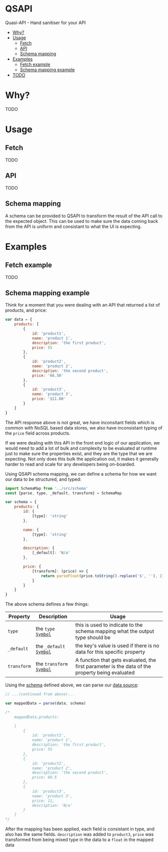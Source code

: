 # QSAPI

Quasi-API - Hand sanitiser for your API

* <a href="#intro">Why?</a>
* <a href="#usage">Usage</a>
    * <a href="#fetch">Fetch</a>
    * <a href="#api">API</a>
    * <a href="#schema">Schema mapping</a>
* <a href="#examples">Examples</a>
    * <a href="#fetchExample">Fetch example</a>
    * <a href="#schemaExample">Schema mapping example</a>
* <a href="#todo">TODO</a>

<a name="intro"></a>
# Why?
TODO

<a name="usage"></a>
# Usage

<a name="fetch"></a>
## Fetch
TODO

<a name="api"></a>
## API
TODO

<a name="schema"></a>
## Schema mapping

A schema can be provided to QSAPI to transform the result of the API call to the expected object.
This can be used to make sure the data coming back from the API is uniform and consistant to what the UI is expecting.


# Examples

<a name="fetchExample"></a>
## Fetch example
TODO

<a name="schemaExample"></a>
## Schema mapping example

Think for a moment that you were dealing with an API that returned a list of products, and price:

<a name='dataSource1'></a>

```js
var data = {
    products: [
        {
            id: 'product1',
            name: 'product 1',
            description: 'the first product',
            price: 55
        }, 
        {
            id: 'product2',
            name: 'product 2',
            description: 'the second product',
            price: '66.50'
        },
        {
            id: 'product3',
            name: 'product 3',
            price: '$11.00'
        }
    ]
}
```

The API response above is not great, we have inconsitant fields which is common with NoSQL based data stores, we also have inconsistant typing of the `price` field across products.

If we were dealing with this API in the front end logic of our application, we would need to add a lot of bulk and complexity to be evaluated at runtime just to make sure the properties exist, and they are the type that we are expecting.
Not only does this bulk the application out, it makes it generally harder to read and scale for any developers being on-boarded.

Using QSAPI schema mapping, we can define a schema for how we want our data to be structured, and typed:

<a name='schema1'></a>

```js
import SchemaMap from '../src/schema'
const {parse, type, _default, transform} = SchemaMap

var schema = {
    products: {
        id: {
            [type]: 'string'
        },

        name: {
            [type]: 'string'
        },

        description: {
            [_default]: 'N/a'
        },

        price: {
            [transform]: (price) => {
                return parseFloat(price.toString().replace('$', ''), 2).toFixed(2)
            }
        }
    }
}
```

The above schema defines a few things:

| Property | Description | Usage |
| -------- | ----------- | ----- |
| `type` | the `type` <a href="https://developer.mozilla.org/en/docs/Web/JavaScript/Reference/Global_Objects/Symbol">`Symbol`</a> | this is used to indicate to the schema mapping what the output type should be |
| `_default` | the `_default` <a href="https://developer.mozilla.org/en/docs/Web/JavaScript/Reference/Global_Objects/Symbol">`Symbol`</a> | the key's value is used if there is no data for this specific property |
| `transform` | the `transform` <a href="https://developer.mozilla.org/en/docs/Web/JavaScript/Reference/Global_Objects/Symbol">`Symbol`</a> | A function that gets evaluated, the first parameter is the data of the property being evaluated |

Using the <a href='#schema1'>schema</a> defined above, we can parse our <a href='#dataSource1'>data source</a>:

```js
// ...(continued from above)...

var mappedData = parse(data, schema)

/*
    mappedData.products:

    [
        { 
            id: 'product1',
            name: 'product 1',
            description: 'the first product',
            price: 55 
        },
        { 
            id: 'product2',
            name: 'product 2',
            description: 'the second product',
            price: 66.5 
        },
        { 
            id: 'product3',
            name: 'product 3',
            price: 11,
            description: 'N/a' 
        } 
    ]
*/
```

After the mapping has been applied, each field is consistant in type, and also has the same fields.
`description` was added to `product3`, `price` was transformed from being mixed type in the data to a `float` in the mapped data